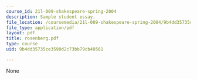 ```yaml
---
course_id: 21l-009-shakespeare-spring-2004
description: Sample student essay.
file_location: /coursemedia/21l-009-shakespeare-spring-2004/9b4dd35735ce3590d2c73bb79cb40561_rosenberg.pdf
file_type: application/pdf
layout: pdf
title: rosenberg.pdf
type: course
uid: 9b4dd35735ce3590d2c73bb79cb40561

---
```

None